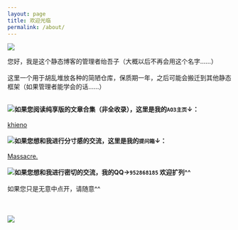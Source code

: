 ```yaml
---
layout: page
title: 欢迎光临
permalink: /about/
---
```

![](https://s3.bmp.ovh/imgs/2023/03/26/074a62d53d452a04.gif)

您好，我是这个静态博客的管理者绐吾子（大概以后不再会用这个名字……）
<br><br>
这里一个用于胡乱堆放各种的简陋仓库，保质期一年，之后可能会搬迁到其他静态框架（如果管理者能学会的话……）
<br><br>

![](https://s3.bmp.ovh/imgs/2023/03/26/2d27c90e5c7ab085.gif)**如果您阅读纯享版的文章合集（非全收录），这里是我的`AO3主页`↓：**
<br><br>
[khieno](https://archiveofourown.org/users/khieno/works "khieno")
<br><br>
![](https://s3.bmp.ovh/imgs/2023/03/26/2d27c90e5c7ab085.gif)**如果您想和我进行分寸感的交流，这里是我的`提问箱`↓：**
<br><br>
[Massacre.](https://pushoong.com/zh-hans/ask/2681902403 "Massacre.")
<br><br>
![](https://s3.bmp.ovh/imgs/2023/03/26/2d27c90e5c7ab085.gif)**如果您想和我进行密切的交流，我的QQ→`952868185` 欢迎扩列^^**
<br><br>
如果您只是无意中点开，请随意^^
<br><br>
<br><br>
![](https://s3.bmp.ovh/imgs/2023/03/26/430b07bbcfb76600.gif)
